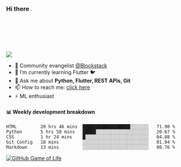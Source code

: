 ### Hi there <img src="https://camo.githubusercontent.com/35d3d11359a49bf12aebb834cc13fd81b95eff4e/68747470733a2f2f6d656469612e67697068792e636f6d2f6d656469612f6876524a434c467a6361737252346961377a2f67697068792e676966" height="2.5%" width="2.5%">

<!--
**Aman-zishan/Aman-zishan** is a ✨ _special_ ✨ repository because its `README.md` (this file) appears on your GitHub profile.-->

![](https://github-readme-stats.vercel.app/api?username=Aman-zishan&count_private=true&theme=dark&show_icons=true)




- 🔭 Community evangelist [@Blockstack](https://www.blockstack.org/)
- 🌱 I’m currently learning Flutter :bird:
- 💬 Ask me about **Python, Flutter, REST APIs, Git**
- 📫 How to reach me: [click here](https://www.amanzishan.me)
- ⚡ ML enthusiast

#### :bar_chart: Weekly development breakdown

<!--START_SECTION:waka-->
```text
HTML         20 hrs 46 mins  ██████████████████░░░░░░░   71.90 % 
Python       5 hrs 58 mins   █████░░░░░░░░░░░░░░░░░░░░   20.67 % 
CSS          1 hr 24 mins    █░░░░░░░░░░░░░░░░░░░░░░░░   04.88 % 
Git Config   18 mins         ░░░░░░░░░░░░░░░░░░░░░░░░░   01.04 % 
Markdown     13 mins         ░░░░░░░░░░░░░░░░░░░░░░░░░   00.76 %
```
<!--END_SECTION:waka-->

[![GitHub Game of Life](https://github4life.herokuapp.com/Aman-zishan.gif?z=6)](https://github.com/Aman-zishan)

